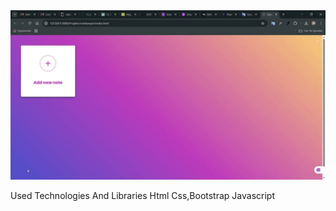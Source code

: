 

<img src="images/download.gif" width="800" />


Used Technologies And Libraries
Html
Css,Bootstrap
Javascript

